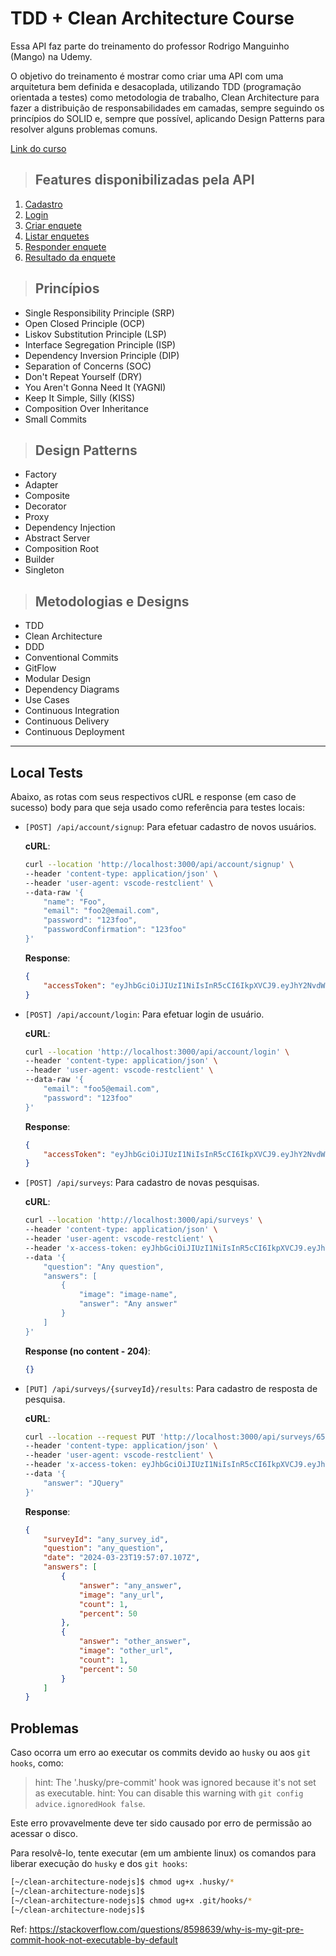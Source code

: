 # TDD + Clean Architecture Course

Essa API faz parte do treinamento do professor Rodrigo Manguinho (Mango) na Udemy.

O objetivo do treinamento é mostrar como criar uma API com uma arquitetura bem definida e desacoplada, utilizando TDD (programação orientada a testes) como metodologia de trabalho, Clean Architecture para fazer a distribuição de responsabilidades em camadas, sempre seguindo os princípios do SOLID e, sempre que possível, aplicando Design Patterns para resolver alguns problemas comuns.

[Link do curso](https://www.udemy.com/course/tdd-com-mango/?referralCode=B53CE5CA2B9AFA5A6FA1)

> ## Features disponibilizadas pela API

1. [Cadastro](./requirements/account/signup.md)
2. [Login](./requirements/account/login.md)
3. [Criar enquete](./requirements/survey/add.md)
4. [Listar enquetes](./requirements/survey/list.md)
5. [Responder enquete](./requirements/survey/save-survey-result.md)
6. [Resultado da enquete](./requirements/load-survey-result.md)

> ## Princípios

- Single Responsibility Principle (SRP)
- Open Closed Principle (OCP)
- Liskov Substitution Principle (LSP)
- Interface Segregation Principle (ISP)
- Dependency Inversion Principle (DIP)
- Separation of Concerns (SOC)
- Don't Repeat Yourself (DRY)
- You Aren't Gonna Need It (YAGNI)
- Keep It Simple, Silly (KISS)
- Composition Over Inheritance
- Small Commits

> ## Design Patterns

- Factory
- Adapter
- Composite
- Decorator
- Proxy
- Dependency Injection
- Abstract Server
- Composition Root
- Builder
- Singleton

> ## Metodologias e Designs

- TDD
- Clean Architecture
- DDD
- Conventional Commits
- GitFlow
- Modular Design
- Dependency Diagrams
- Use Cases
- Continuous Integration
- Continuous Delivery
- Continuous Deployment

---

## Local Tests

Abaixo, as rotas com seus respectivos cURL e response (em caso de sucesso) body para que seja usado como referência para testes locais:

- `[POST] /api/account/signup`: Para efetuar cadastro de novos usuários.

  **cURL**:

  ```bash
  curl --location 'http://localhost:3000/api/account/signup' \
  --header 'content-type: application/json' \
  --header 'user-agent: vscode-restclient' \
  --data-raw '{
      "name": "Foo",
      "email": "foo2@email.com",
      "password": "123foo",
      "passwordConfirmation": "123foo"
  }'
  ```

  **Response**:

  ```json
  {
      "accessToken": "eyJhbGciOiJIUzI1NiIsInR5cCI6IkpXVCJ9.eyJhY2NvdW50SWQiOiI2NWZmM2E4NTU1YmU5ZDY5OWUxOWEwN2QiLCJpYXQiOjE3MTEyMjU0Nzh9.f6VekaYCHjRC-cHAw4XkEu3zmg7xy-xXs5k8Z-U1jDE"
  }
  ```

- `[POST] /api/account/login`: Para efetuar login de usuário.

  **cURL**:

  ```bash
  curl --location 'http://localhost:3000/api/account/login' \
  --header 'content-type: application/json' \
  --header 'user-agent: vscode-restclient' \
  --data-raw '{
      "email": "foo5@email.com",
      "password": "123foo"
  }'
  ```

  **Response**:

  ```json
  {
      "accessToken": "eyJhbGciOiJIUzI1NiIsInR5cCI6IkpXVCJ9.eyJhY2NvdW50SWQiOiI2NWZmODRkN2ZmYzVkZmY2ZDY5MmM5NDAiLCJpYXQiOjE3MTEyNDQ1MDh9.HOG0iTCXg6VkWVH-wU4kLLFkhRUR23NIoqe1QxxEelc"
  }
  ```

- `[POST] /api/surveys`: Para cadastro de novas pesquisas.

  **cURL**:

  ```bash
  curl --location 'http://localhost:3000/api/surveys' \
  --header 'content-type: application/json' \
  --header 'user-agent: vscode-restclient' \
  --header 'x-access-token: eyJhbGciOiJIUzI1NiIsInR5cCI6IkpXVCJ9.eyJhY2NvdW50SWQiOiI2NTg2MzEzNWQxZmM0ODM2NTAxYzM3ODYiLCJpYXQiOjE3MTEyMjEwNzN9.cNvBX2XkWtSGTeTH5MhHJ73YrR1yAWAuFhcH9xeuvYY' \
  --data '{
      "question": "Any question",
      "answers": [
          {
              "image": "image-name",
              "answer": "Any answer"
          }
      ]
  }'
  ```

  **Response (no content - 204)**:

  ```json
  {}
  ```

- `[PUT] /api/surveys/{surveyId}/results`: Para cadastro de resposta de pesquisa.

  **cURL**:

  ```bash
  curl --location --request PUT 'http://localhost:3000/api/surveys/65ff2accfc779e823a1d8860/results' \
  --header 'content-type: application/json' \
  --header 'user-agent: vscode-restclient' \
  --header 'x-access-token: eyJhbGciOiJIUzI1NiIsInR5cCI6IkpXVCJ9.eyJhY2NvdW50SWQiOiI2NTg2MzEzNWQxZmM0ODM2NTAxYzM3ODYiLCJpYXQiOjE3MTEyMjEwNzN9.cNvBX2XkWtSGTeTH5MhHJ73YrR1yAWAuFhcH9xeuvYY' \
  --data '{
      "answer": "JQuery"
  }'
  ```

  **Response**:

  ```json
  {
      "surveyId": "any_survey_id",
      "question": "any_question",
      "date": "2024-03-23T19:57:07.107Z",
      "answers": [
          {
              "answer": "any_answer",
              "image": "any_url",
              "count": 1,
              "percent": 50
          },
          {
              "answer": "other_answer",
              "image": "other_url",
              "count": 1,
              "percent": 50
          }
      ]
  }
  ```

## Problemas

Caso ocorra um erro ao executar os commits devido ao `husky` ou aos `git hooks`, como:

> hint: The '.husky/pre-commit' hook was ignored because it's not set as executable.
> hint: You can disable this warning with `git config advice.ignoredHook false`.

Este erro provavelmente deve ter sido causado por erro de permissão ao acessar o disco.

Para resolvê-lo, tente executar (em um ambiente linux) os comandos para liberar execução do `husky` e dos `git hooks`:

```bash
[~/clean-architecture-nodejs]$ chmod ug+x .husky/*
[~/clean-architecture-nodejs]$
[~/clean-architecture-nodejs]$ chmod ug+x .git/hooks/*
[~/clean-architecture-nodejs]$
```

Ref: <https://stackoverflow.com/questions/8598639/why-is-my-git-pre-commit-hook-not-executable-by-default>
